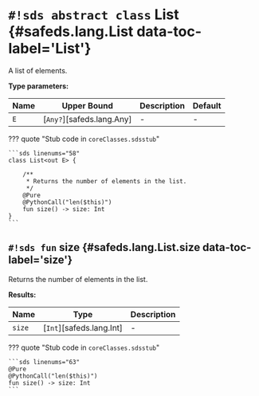 # `#!sds abstract class` List {#safeds.lang.List data-toc-label='List'}

A list of elements.

**Type parameters:**

| Name | Upper Bound | Description | Default |
|------|-------------|-------------|---------|
| `E` | [`Any?`][safeds.lang.Any] | - | - |

??? quote "Stub code in `coreClasses.sdsstub`"

    ```sds linenums="58"
    class List<out E> {
    
        /**
         * Returns the number of elements in the list.
         */
        @Pure
        @PythonCall("len($this)")
        fun size() -> size: Int
    }
    ```

## `#!sds fun` size {#safeds.lang.List.size data-toc-label='size'}

Returns the number of elements in the list.

**Results:**

| Name | Type | Description |
|------|------|-------------|
| `size` | [`Int`][safeds.lang.Int] | - |

??? quote "Stub code in `coreClasses.sdsstub`"

    ```sds linenums="63"
    @Pure
    @PythonCall("len($this)")
    fun size() -> size: Int
    ```
